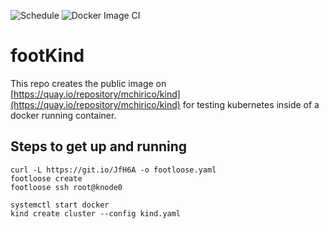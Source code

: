 ![Schedule](https://github.com/mchirico/footKind/workflows/Schedule/badge.svg)
![Docker Image CI](https://github.com/mchirico/footKind/workflows/Docker%20Image%20CI/badge.svg)

# footKind

This repo creates the public image on [https://quay.io/repository/mchirico/kind](https://quay.io/repository/mchirico/kind)
for testing kubernetes inside of a docker running container.


## Steps to get up and running
```
curl -L https://git.io/JfH6A -o footloose.yaml
footloose create
footloose ssh root@knode0

systemctl start docker
kind create cluster --config kind.yaml
```
